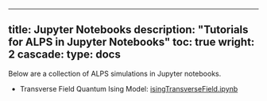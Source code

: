 
---
title: Jupyter Notebooks
description: "Tutorials for ALPS in Jupyter Notebooks"
toc: true
wright: 2
cascade:
    type: docs
---
Below are a collection of ALPS simulations in Jupyter notebooks.

- Transverse Field Quantum Ising Model: <a href = "codes/isingTransverseField.ipynb" download>isingTransverseField.ipynb</a>
